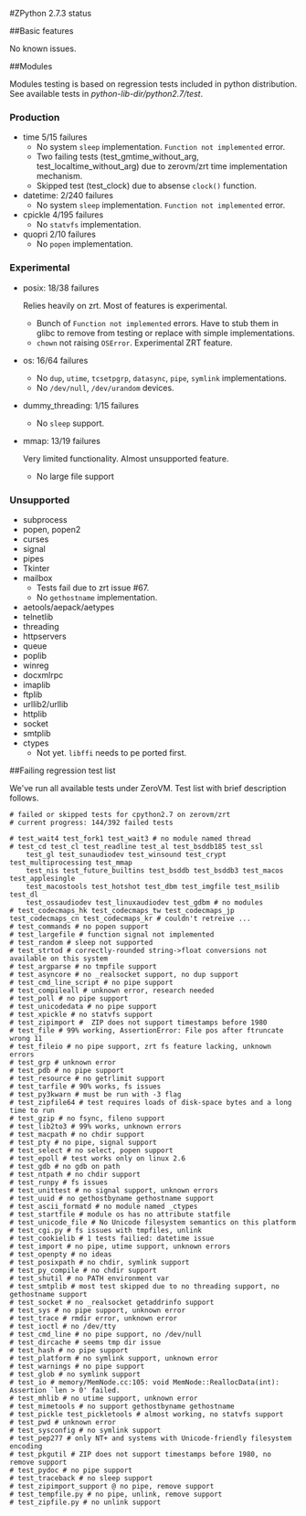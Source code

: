#ZPython 2.7.3 status

##Basic features

No known issues.

##Modules

Modules testing is based on regression tests included in python distribution. 
See available tests in _python-lib-dir/python2.7/test_.

### Production

+ time 5/15 failures
	+ No system `sleep` implementation. `Function not implemented` error.
	+ Two failing tests (test_gmtime_without_arg, test_localtime_without_arg) due to zerovm/zrt time implementation mechanism.  
	+ Skipped test (test_clock) due to absense `clock()` function.
+ datetime: 2/240 failures
	+ No system `sleep` implementation. `Function not implemented` error.
+ cpickle 4/195 failures
	+ No `statvfs` implementation.
+ quopri 2/10 failures
	+ No `popen` implementation.

### Experimental

+ posix: 18/38 failures

	Relies heavily on zrt. Most of features is experimental.

	+ Bunch of `Function not implemented` errors. Have to stub them in glibc to remove from testing or replace with simple implementations.
	+ `chown` not raising `OSError`. Experimental ZRT feature.

+ os: 16/64 failures
	+ No `dup`, `utime`, `tcsetpgrp`, `datasync`, `pipe`, `symlink` implementations.
	+ No `/dev/null`, `/dev/urandom` devices.

+ dummy_threading: 1/15 failures
	+ No `sleep` support.
+ mmap: 13/19 failures
	
	Very limited functionality. Almost unsupported feature. 

	+ No large file support 

### Unsupported

+ subprocess
+ popen, popen2
+ curses
+ signal
+ pipes
+ Tkinter
+ mailbox
	+ Tests fail due to zrt issue #67. 
	+ No `gethostname` implementation.
+ aetools/aepack/aetypes
+ telnetlib
+ threading
+ httpservers
+ queue
+ poplib
+ winreg
+ docxmlrpc
+ imaplib
+ ftplib
+ urllib2/urllib
+ httplib
+ socket
+ smtplib
+ ctypes
	+	Not yet. `libffi` needs to pe ported first.

##Failing regression test list

We've run all available tests under ZeroVM. Test list with brief description follows.

```
# failed or skipped tests for cpython2.7 on zerovm/zrt
# current progress: 144/392 failed tests

# test_wait4 test_fork1 test_wait3 # no module named thread
# test_cd test_cl test_readline test_al test_bsddb185 test_ssl  
	test_gl test_sunaudiodev test_winsound test_crypt test_multiprocessing test_mmap
	test_nis test_future_builtins test_bsddb test_bsddb3 test_macos test_applesingle 
	test_macostools test_hotshot test_dbm test_imgfile test_msilib test_dl 
	test_ossaudiodev test_linuxaudiodev test_gdbm # no modules
# test_codecmaps_hk test_codecmaps_tw test_codecmaps_jp test_codecmaps_cn test_codecmaps_kr # couldn't retreive ...
# test_commands # no popen support
# test_largefile # function signal not implemented
# test_random # sleep not supported
# test_strtod # correctly-rounded string->float conversions not available on this system
# test_argparse # no tmpfile support
# test_asyncore # no _realsocket support, no dup support
# test_cmd_line_script # no pipe support
# test_compileall # unknown error, research needed
# test_poll # no pipe support
# test_unicodedata # no pipe support
# test_xpickle # no statvfs support
# test_zipimport #  ZIP does not support timestamps before 1980
# test_file # 99% working, AssertionError: File pos after ftruncate wrong 11 
# test_fileio # no pipe support, zrt fs feature lacking, unknown errors
# test_grp # unknown error
# test_pdb # no pipe support
# test_resource # no getrlimit support
# test_tarfile # 90% works, fs issues
# test_py3kwarn # must be run with -3 flag
# test_zipfile64 # test requires loads of disk-space bytes and a long time to run
# test_gzip # no fsync, fileno support
# test_lib2to3 # 99% works, unknown errors
# test_macpath # no chdir support
# test_pty # no pipe, signal support
# test_select # no select, popen support
# test_epoll # test works only on linux 2.6
# test_gdb # no gdb on path
# test_ntpath # no chdir support
# test_runpy # fs issues
# test_unittest # no signal support, unknown errors
# test_uuid # no gethostbyname gethostname support
# test_ascii_formatd # no module named _ctypes
# test_startfile # module os has no attribute statfile
# test_unicode_file # No Unicode filesystem semantics on this platform
# test_cgi.py # fs issues with tmpfiles, unlink
# test_cookielib # 1 tests failied: datetime issue
# test_import # no pipe, utime support, unknown errors
# test_openpty # no ideas
# test_posixpath # no chdir, symlink support
# test_py_compile # no chdir support
# test_shutil # no PATH environment var
# test_smtplib # most test skipped due to no threading support, no gethostname support
# test_socket # no _realsocket getaddrinfo support
# test_sys # no pipe support, unknown error
# test_trace # rmdir error, unknown error
# test_ioctl # no /dev/tty 
# test_cmd_line # no pipe support, no /dev/null
# test_dircache # seems tmp dir issue
# test_hash # no pipe support
# test_platform # no symlink support, unknown error
# test_warnings # no pipe support
# test_glob # no symlink support
# test_io # memory/MemNode.cc:105: void MemNode::ReallocData(int): Assertion `len > 0' failed.
# test_mhlib # no utime support, unknown error
# test_mimetools # no support gethostbyname gethostname
# test_pickle test_pickletools # almost working, no statvfs support
# test_pwd # unknown error
# test_sysconfig # no symlink support
# test_pep277 # only NT+ and systems with Unicode-friendly filesystem encoding 
# test_pkgutil # ZIP does not support timestamps before 1980, no remove support
# test_pydoc # no pipe support
# test_traceback # no sleep support
# test_zipimport_support @ no pipe, remove support
# test_tempfile.py # no pipe, unlink, remove support
# test_zipfile.py # no unlink support
```